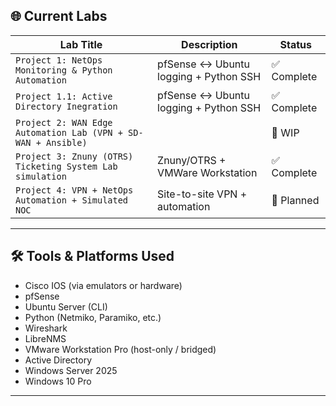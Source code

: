 ## 🌐 Current Labs

| Lab Title                 | Description                                  | Status   |
|--------------------------|----------------------------------------------|----------|
| `Project 1: NetOps Monitoring & Python Automation`          | pfSense ↔ Ubuntu logging + Python SSH        | ✅ Complete   |
| `Project 1.1: Active Directory Inegration`          | pfSense ↔ Ubuntu logging + Python SSH        | ✅ Complete   |
| `Project 2: WAN Edge Automation Lab (VPN + SD-WAN + Ansible)`   |        | 🧩 WIP    |
| `Project 3: Znuny (OTRS) Ticketing System Lab simulation`          | Znuny/OTRS + VMWare Workstation    | ✅ Complete   |
| `Project 4: VPN + NetOps Automation + Simulated NOC`   | Site-to-site VPN + automation                | 🧪 Planned |
---

## 🛠️ Tools & Platforms Used

- Cisco IOS (via emulators or hardware)
- pfSense
- Ubuntu Server (CLI)
- Python (Netmiko, Paramiko, etc.)
- Wireshark
- LibreNMS
- VMware Workstation Pro (host-only / bridged)
- Active Directory
- Windows Server 2025
- Windows 10 Pro

---
